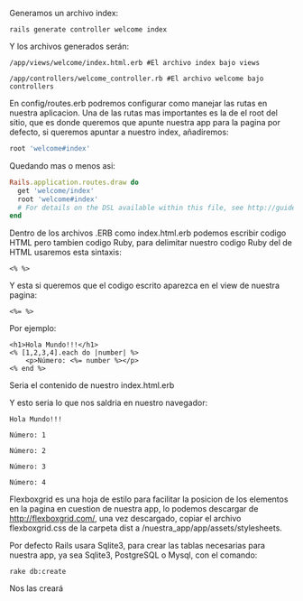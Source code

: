 Generamos un archivo index:

```
rails generate controller welcome index
```
Y los archivos generados serán:

```
/app/views/welcome/index.html.erb #El archivo index bajo views

/app/controllers/welcome_controller.rb #El archivo welcome bajo controllers
```

En config/routes.erb podremos configurar como manejar las rutas en nuestra aplicacion.
Una de las rutas mas importantes es la de el root del sitio, que es donde queremos que apunte nuestra app para la pagina por defecto, si queremos apuntar a nuestro index, añadiremos:

```ruby
root 'welcome#index'
```

Quedando mas o menos asi:

```ruby
Rails.application.routes.draw do
  get 'welcome/index'
  root 'welcome#index'
  # For details on the DSL available within this file, see http://guides.rub    yonrails.org/routing.html
end
```

Dentro de los archivos .ERB como index.html.erb podemos escribir codigo HTML pero tambien codigo Ruby, para delimitar nuestro codigo Ruby del de HTML usaremos esta sintaxis:

```
<% %>
```

Y esta si queremos que el codigo escrito aparezca en el view de nuestra pagina:

```
<%= %>
```

Por ejemplo:

```
<h1>Hola Mundo!!!</h1>
<% [1,2,3,4].each do |number| %>
    <p>Número: <%= number %></p>
<% end %>
```

Seria el contenido de nuestro index.html.erb

Y esto seria lo que nos saldria en nuestro navegador:

```
Hola Mundo!!!

Número: 1

Número: 2

Número: 3

Número: 4
```

Flexboxgrid es una hoja de estilo para facilitar la posicion de los elementos en la pagina en cuestion de nuestra app, lo podemos descargar de http://flexboxgrid.com/, una vez descargado, copiar el archivo flexboxgrid.css de la carpeta dist a /nuestra_app/app/assets/stylesheets.

Por defecto Rails usara Sqlite3, para crear las tablas necesarias para nuestra app, ya sea Sqlite3, PostgreSQL o Mysql, con el comando:

```
rake db:create
```

Nos las creará
